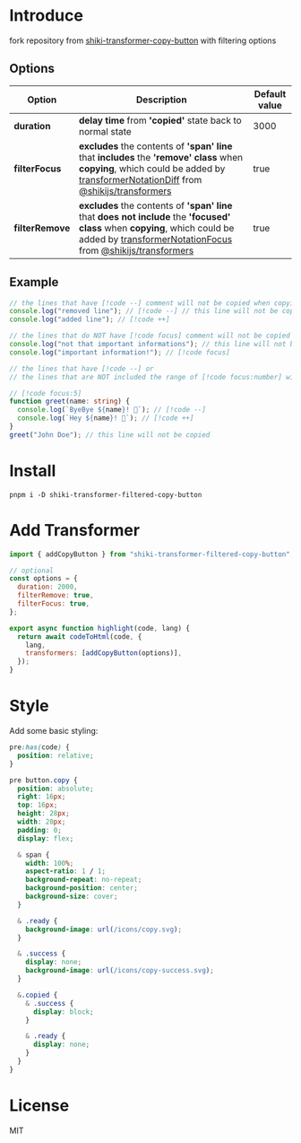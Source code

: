 # Introduce

fork repository from [shiki-transformer-copy-button](https://github.com/joshnuss/shiki-transformer-copy-button) with filtering options

## Options

| Option           | Description                                                                                                                                                                                                                                                                                                     | Default value |
| ---------------- | --------------------------------------------------------------------------------------------------------------------------------------------------------------------------------------------------------------------------------------------------------------------------------------------------------------- | ------------- |
| **duration**     | **delay time** from **'copied'** state back to normal state                                                                                                                                                                                                                                                     | 3000          |
| **filterFocus**  | **excludes** the contents of **'span' line** that **includes** the **'remove' class** when **copying**, which could be added by [transformerNotationDiff](https://shiki.style/packages/transformers#transformernotationdiff) from [@shikijs/transformers](https://shiki.style/packages/transformers)            | true          |
| **filterRemove** | **excludes** the contents of **'span' line** that **does not include** the **'focused' class** when **copying**, which could be added by [transformerNotationFocus](https://shiki.style/packages/transformers#transformernotationfocus) from [@shikijs/transformers](https://shiki.style/packages/transformers) | true          |

## Example

```ts
// the lines that have [!code --] comment will not be copied when copying
console.log("removed line"); // [!code --] // this line will not be copied
console.log("added line"); // [!code ++]
```

```ts
// the lines that do NOT have [!code focus] comment will not be copied when copying
console.log("not that important informations"); // this line will not be copied
console.log("important information!"); // [!code focus]
```

```ts
// the lines that have [!code --] or
// the lines that are NOT included the range of [!code focus:number] will not be copied when copying(the number includes self line)

// [!code focus:5]
function greet(name: string) {
  console.log(`ByeBye ${name}! 👋`); // [!code --]
  console.log(`Hey ${name}! 👋`); // [!code ++]
}
greet("John Doe"); // this line will not be copied
```

# Install

```shell
pnpm i -D shiki-transformer-filtered-copy-button
```

# Add Transformer

```js
import { addCopyButton } from "shiki-transformer-filtered-copy-button";

// optional
const options = {
  duration: 2000,
  filterRemove: true,
  filterFocus: true,
};

export async function highlight(code, lang) {
  return await codeToHtml(code, {
    lang,
    transformers: [addCopyButton(options)],
  });
}
```

# Style

Add some basic styling:

```css
pre:has(code) {
  position: relative;
}

pre button.copy {
  position: absolute;
  right: 16px;
  top: 16px;
  height: 28px;
  width: 28px;
  padding: 0;
  display: flex;

  & span {
    width: 100%;
    aspect-ratio: 1 / 1;
    background-repeat: no-repeat;
    background-position: center;
    background-size: cover;
  }

  & .ready {
    background-image: url(/icons/copy.svg);
  }

  & .success {
    display: none;
    background-image: url(/icons/copy-success.svg);
  }

  &.copied {
    & .success {
      display: block;
    }

    & .ready {
      display: none;
    }
  }
}
```

# License

MIT
